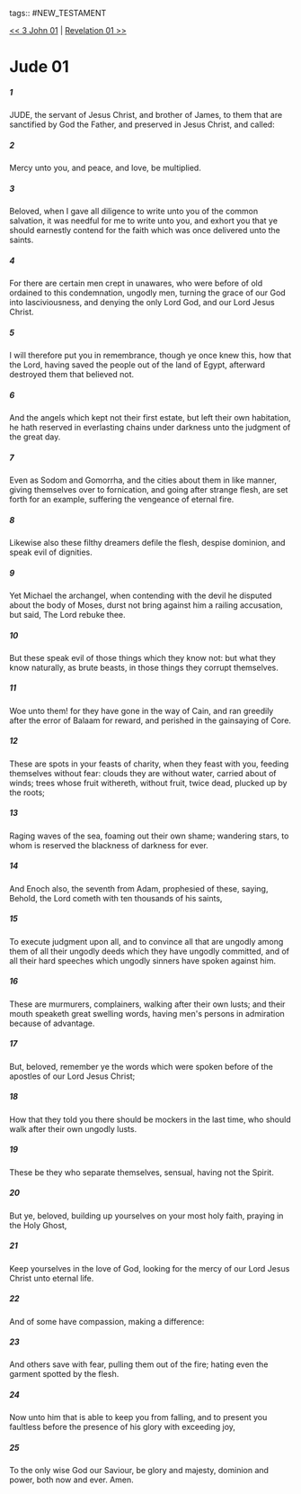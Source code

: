 tags:: #NEW_TESTAMENT

[<< 3 John 01](NEW_TESTAMENT/25_3_John/3_John_01.md) | [Revelation 01 >>](NEW_TESTAMENT/27_Revelation/Revelation_01.md)

# Jude 01

##### 1

JUDE, the servant of Jesus Christ, and brother of James, to them that are sanctified by God the Father, and preserved in Jesus Christ, and called:

##### 2

Mercy unto you, and peace, and love, be multiplied.

##### 3

Beloved, when I gave all diligence to write unto you of the common salvation, it was needful for me to write unto you, and exhort you that ye should earnestly contend for the faith which was once delivered unto the saints.

##### 4

For there are certain men crept in unawares, who were before of old ordained to this condemnation, ungodly men, turning the grace of our God into lasciviousness, and denying the only Lord God, and our Lord Jesus Christ.

##### 5

I will therefore put you in remembrance, though ye once knew this, how that the Lord, having saved the people out of the land of Egypt, afterward destroyed them that believed not.

##### 6

And the angels which kept not their first estate, but left their own habitation, he hath reserved in everlasting chains under darkness unto the judgment of the great day.

##### 7

Even as Sodom and Gomorrha, and the cities about them in like manner, giving themselves over to fornication, and going after strange flesh, are set forth for an example, suffering the vengeance of eternal fire.

##### 8

Likewise also these filthy dreamers defile the flesh, despise dominion, and speak evil of dignities.

##### 9

Yet Michael the archangel, when contending with the devil he disputed about the body of Moses, durst not bring against him a railing accusation, but said, The Lord rebuke thee.

##### 10

But these speak evil of those things which they know not: but what they know naturally, as brute beasts, in those things they corrupt themselves.

##### 11

Woe unto them! for they have gone in the way of Cain, and ran greedily after the error of Balaam for reward, and perished in the gainsaying of Core.

##### 12

These are spots in your feasts of charity, when they feast with you, feeding themselves without fear: clouds they are without water, carried about of winds; trees whose fruit withereth, without fruit, twice dead, plucked up by the roots;

##### 13

Raging waves of the sea, foaming out their own shame; wandering stars, to whom is reserved the blackness of darkness for ever.

##### 14

And Enoch also, the seventh from Adam, prophesied of these, saying, Behold, the Lord cometh with ten thousands of his saints,

##### 15

To execute judgment upon all, and to convince all that are ungodly among them of all their ungodly deeds which they have ungodly committed, and of all their hard speeches which ungodly sinners have spoken against him.

##### 16

These are murmurers, complainers, walking after their own lusts; and their mouth speaketh great swelling words, having men's persons in admiration because of advantage.

##### 17

But, beloved, remember ye the words which were spoken before of the apostles of our Lord Jesus Christ;

##### 18

How that they told you there should be mockers in the last time, who should walk after their own ungodly lusts.

##### 19

These be they who separate themselves, sensual, having not the Spirit.

##### 20

But ye, beloved, building up yourselves on your most holy faith, praying in the Holy Ghost,

##### 21

Keep yourselves in the love of God, looking for the mercy of our Lord Jesus Christ unto eternal life.

##### 22

And of some have compassion, making a difference:

##### 23

And others save with fear, pulling them out of the fire; hating even the garment spotted by the flesh.

##### 24

Now unto him that is able to keep you from falling, and to present you faultless before the presence of his glory with exceeding joy,

##### 25

To the only wise God our Saviour, be glory and majesty, dominion and power, both now and ever. Amen.

